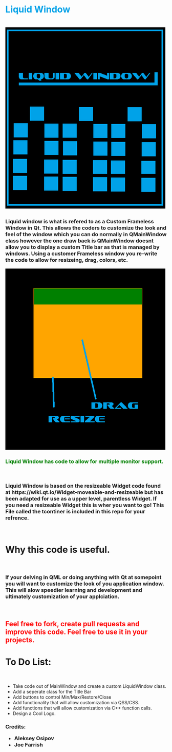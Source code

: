 <h1 style = "color: rgb(0,162,232);" > Liquid Window <h1> 

<img src = "Logo.png"/>

<h3> Liquid window is what is refered to as a Custom Frameless Window in Qt. This allows the coders to customize the look and feel of the window which you can do normally in QMainWindow class however the one draw back is QMainWindow doesnt allow you to display a custom Title bar as that is managed by windows. Using a customer Frameless window you re-write the code to allow for resizeing, drag, colors, etc.   </h3>

<img src = "ss.png"/>

<br>

<h3 style = "color: green" > Liquid Window has code to allow for multiple monitor support. </h3> 

<br>

<h3> Liquid Window is based on the resizeable Widget code found at https://wiki.qt.io/Widget-moveable-and-resizeable but has been adapted for use as a upper level, parentless Widget. If you need a resizeable Widget this is wher you want to go! This File called the tcontiner is included in this repo for your refrence.
</h3>

<br>

<h1> Why this code is useful. </h1>

<br>

<h3> If your delving in QML or doing anything with Qt at somepoint you will want to customize the look of you application window. This will alow speedier learning and development and ultimately customization of your applciation.
</h3>

<br>

<h2 style = "color: red" > Feel free to fork, create pull requests and improve this code. Feel free to use it in your projects.

<br>

<h1> To Do List: </h1>
<br> 
<ul>
<li> Take code out of MainWindow and create a custom LiquidWindow class. </li>
<li> Add a seperate class for the Title Bar </li>
<li> Add buttons to control Min/Max/Restore/Close </li>
<li> Add functionality that will allow customization via QSS/CSS. </li>
<li> Add functions that will allow customization via C++ function calls. </li>
<li> Design a Cool Logo. </li>
</ul>

<h3> Credits:
<br>
<ul>
<li> Aleksey Osipov </li>
<li> Joe Farrish </li>
</ul>

